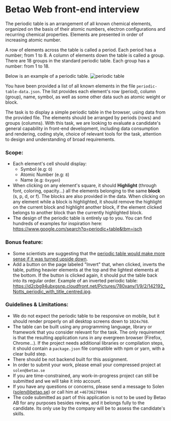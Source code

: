 # Betao Web front-end interview

The periodic table is an arrangement of all known chemical elements, organized on the basis of their atomic numbers, electron configurations and recurring chemical properties. Elements are presented in order of increasing atomic number.

A row of elements across the table is called a period. Each period has a number; from 1 to 8.
A column of elements down the table is called a group. There are 18 groups in the standard periodic table. Each group has a number: from 1 to 18.

Below is an example of a periodic table.
![periodic table](https://upload.wikimedia.org/wikipedia/commons/thumb/0/03/Simple_Periodic_Table_Chart-blocks.svg/1920px-Simple_Periodic_Table_Chart-blocks.svg.png 'Logo Title Text 1')

You have been provided a list of all known elements in the file `periodic-table-data.json`. The list provides each element's row (period), column (group), name, symbol, as well as some other data such as atomic weight or block.

The task is to display a simple periodic table in the browser, using data from the provided file. The elements should be arranged by periods (rows) and groups (columns).
With this task, we are looking to evaluate a candidate's general capability in front-end development, including data consumption and rendering, coding style, choice of relevant tools for the task, attention to design and understanding of broad requirements.

### Scope:

- Each element's cell should display:
  - Symbol (e.g: `O`)
  - Atomic Number (e.g: `8`)
  - Name (e.g: `Oxygen`)
- When clicking on any element's square, it should **Highlight** (through font, coloring, opacity...) all the elements belonging to the same **block** (s, p, d, or f). The blocks are also provided in the data. When clicking on any element while a block is highlighted, it should remove the highlight on the current block and highlight another block, if the element clicked belongs to another block than the currently highlighted block.
- The design of the periodic table is entirely up to you. You can find hundreds of examples for inspiration here: https://www.google.com/search?q=periodic+table&tbm=isch

### Bonus feature:

- Some scientists are suggesting that the [periodic table would make more sense if it was turned upside down](https://www.manchester.ac.uk/discover/news/turn-the-periodic-table--upside-down-argue-scientists/).
- Add a button on the page labeled "Invert" that, when clicked, inverts the table, putting heavier elements at the top and the lightest elements at the bottom. If the button is clicked again, it should put the table back into its regular order. Example of an inverted periodic table: https://d2cbg94ubxgsnp.cloudfront.net/Pictures/780xany/1/9/2/142192_Notts_periodic_with_title_centred.jpg.

### Guidelines & Limitations:

- We do not expect the periodic table to be responsive on mobile, but it should render properly on all desktop screens down to `1024x768`.
- The table can be built using any programming language, library or framework that you consider relevant for the task. The only requirement is that the resulting application runs in any evergreen browser (Firefox, Chrome...). If the project needs additional libraries or compilation steps, it should contain a `package.json` file compatible with npm or yarn, with a clear build step.
- There should be not backend built for this assignment.
- In order to submit your work, please email your compressed project at `solen@betao.se`
- If you are time-constrained, any work-in-progress project can still be submitted and we will take it into account.
- If you have any questions or concerns, please send a message to Solen (solen@betao.se) or call him at `+46736270944`
- The code submitted as part of this application is not to be used by Betao AB for any purposes besides review, and it belongs fully to the candidate. Its only use by the company will be to assess the candidate's skills.
